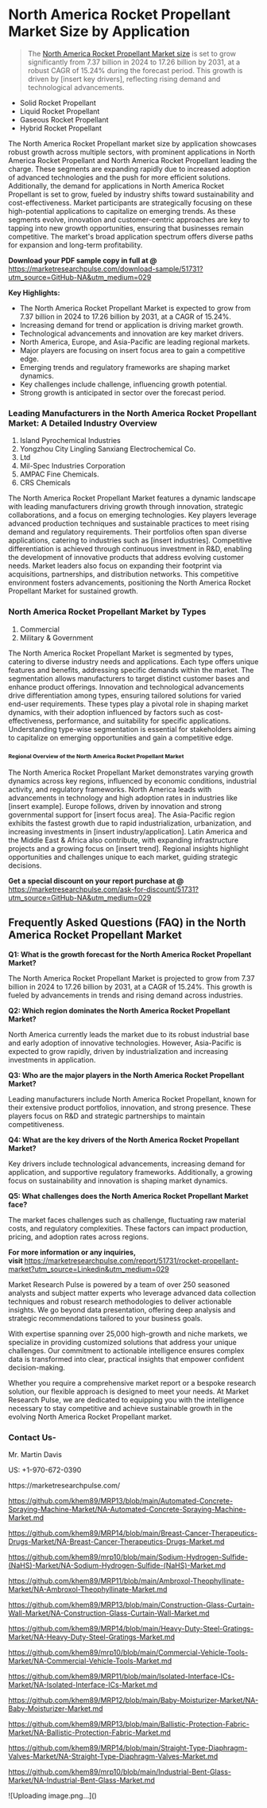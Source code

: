 <h1>North America Rocket Propellant Market&nbsp;Size by Application</h1><blockquote><p>The <a href="https://marketresearchpulse.com/download-sample/51731?utm_source=GitHub-NA&amp;utm_medium=029">North America Rocket Propellant Market size</a> is set to grow significantly from 7.37 billion in 2024 to 17.26 billion by 2031, at a robust CAGR of 15.24% during the forecast period. This growth is driven by [insert key drivers], reflecting rising demand and technological advancements.</p></blockquote><ul><li>Solid Rocket Propellant <li> Liquid Rocket Propellant <li> Gaseous Rocket Propellant <li> Hybrid Rocket Propellant</li></ul><p>The North America Rocket Propellant market size by application showcases robust growth across multiple sectors, with prominent applications in North America Rocket Propellant and North America Rocket Propellant leading the charge. These segments are expanding rapidly due to increased adoption of advanced technologies and the push for more efficient solutions. Additionally, the demand for applications in North America Rocket Propellant is set to grow, fueled by industry shifts toward sustainability and cost-effectiveness. Market participants are strategically focusing on these high-potential applications to capitalize on emerging trends. As these segments evolve, innovation and customer-centric approaches are key to tapping into new growth opportunities, ensuring that businesses remain competitive. The market's broad application spectrum offers diverse paths for expansion and long-term profitability.</p><p><strong>Download your PDF sample copy in full at @ </strong><a href="https://marketresearchpulse.com/download-sample/51731?utm_source=GitHub-NA&amp;utm_medium=029">https://marketresearchpulse.com/download-sample/51731?utm_source=GitHub-NA&amp;utm_medium=029</a></p><p><strong>Key Highlights: </strong></p><ul><li>The North America Rocket Propellant Market is expected to grow from 7.37 billion in 2024 to 17.26 billion by 2031, at a CAGR of 15.24%.</li><li>Increasing demand for trend or application is driving market growth.</li><li>Technological advancements and innovation are key market drivers.</li><li>North America, Europe, and Asia-Pacific are leading regional markets.</li><li>Major players are focusing on insert focus area to gain a competitive edge.</li><li>Emerging trends and regulatory frameworks are shaping market dynamics.</li><li>Key challenges include challenge, influencing growth potential.</li><li>Strong growth is anticipated in sector over the forecast period.</li></ul><h3>Leading Manufacturers in the North America Rocket Propellant Market: A Detailed Industry Overview</h3><ol><li>Island Pyrochemical Industries</li><li>Yongzhou City Lingling Sanxiang Electrochemical Co.</li><li>Ltd</li><li>Mil-Spec Industries Corporation</li><li>AMPAC Fine Chemicals.</li><li>CRS Chemicals</li></ol><div class="flex max-w-full flex-col flex-grow"><div class="min-h-8 text-message flex w-full flex-col items-end gap-2 whitespace-normal break-words [.text-message+&amp;]:mt-5" dir="auto" data-message-author-role="assistant" data-message-id="fd8432e4-4910-450d-b182-61b7bfb0a01f" data-message-model-slug="gpt-4o"><div class="flex w-full flex-col gap-1 empty:hidden first:pt-[3px]"><div class="markdown prose w-full break-words dark:prose-invert light"><p>The North America Rocket Propellant Market features a dynamic landscape with leading manufacturers driving growth through innovation, strategic collaborations, and a focus on emerging technologies. Key players leverage advanced production techniques and sustainable practices to meet rising demand and regulatory requirements. Their portfolios often span diverse applications, catering to industries such as [insert industries]. Competitive differentiation is achieved through continuous investment in R&amp;D, enabling the development of innovative products that address evolving customer needs. Market leaders also focus on expanding their footprint via acquisitions, partnerships, and distribution networks. This competitive environment fosters advancements, positioning the North America Rocket Propellant Market for sustained growth.</p></div></div></div></div><h3>North America Rocket Propellant Market by Types</h3><ol><li>Commercial <li> Military & Government</li></ol><div class="flex max-w-full flex-col flex-grow"><div class="min-h-8 text-message flex w-full flex-col items-end gap-2 whitespace-normal break-words [.text-message+&amp;]:mt-5" dir="auto" data-message-author-role="assistant" data-message-id="084470be-0bb7-4664-bddf-5156b4f41249" data-message-model-slug="gpt-4o-mini"><div class="flex w-full flex-col gap-1 empty:hidden first:pt-[3px]"><div class="markdown prose w-full break-words dark:prose-invert light"><p>The North America Rocket Propellant Market is segmented by types, catering to diverse industry needs and applications. Each type offers unique features and benefits, addressing specific demands within the market. The segmentation allows manufacturers to target distinct customer bases and enhance product offerings. Innovation and technological advancements drive differentiation among types, ensuring tailored solutions for varied end-user requirements. These types play a pivotal role in shaping market dynamics, with their adoption influenced by factors such as cost-effectiveness, performance, and suitability for specific applications. Understanding type-wise segmentation is essential for stakeholders aiming to capitalize on emerging opportunities and gain a competitive edge.</p></div></div></div></div><h3><span style="font-size: 11px;">Regional Overview of the North America Rocket Propellant Market</span></h3><div class="flex max-w-full flex-col flex-grow"><div class="min-h-8 text-message flex w-full flex-col items-end gap-2 whitespace-normal break-words [.text-message+&amp;]:mt-5" dir="auto" data-message-author-role="assistant" data-message-id="e9038762-ce64-4e30-91c9-9bd413514231" data-message-model-slug="gpt-4o-mini"><div class="flex w-full flex-col gap-1 empty:hidden first:pt-[3px]"><div class="markdown prose w-full break-words dark:prose-invert light"><p>The North America Rocket Propellant Market demonstrates varying growth dynamics across key regions, influenced by economic conditions, industrial activity, and regulatory frameworks. North America leads with advancements in technology and high adoption rates in industries like [insert example]. Europe follows, driven by innovation and strong governmental support for [insert focus area]. The Asia-Pacific region exhibits the fastest growth due to rapid industrialization, urbanization, and increasing investments in [insert industry/application]. Latin America and the Middle East &amp; Africa also contribute, with expanding infrastructure projects and a growing focus on [insert trend]. Regional insights highlight opportunities and challenges unique to each market, guiding strategic decisions.</p></div></div></div></div><p><strong>Get a special discount on your report purchase at @ </strong><a href="https://marketresearchpulse.com/ask-for-discount/51731?utm_source=GitHub-NA&amp;utm_medium=029">https://marketresearchpulse.com/ask-for-discount/51731?utm_source=GitHub-NA&amp;utm_medium=029</a></p><h2>Frequently Asked Questions (FAQ) in the North America Rocket Propellant Market</h2><p><strong>Q1: What is the growth forecast for the North America Rocket Propellant Market?</strong></p><p>The North America Rocket Propellant Market is projected to grow from 7.37 billion in 2024 to 17.26 billion by 2031, at a CAGR of 15.24%. This growth is fueled by advancements in trends and rising demand across industries.</p><p><strong>Q2: Which region dominates the North America Rocket Propellant Market?</strong></p><p>North America currently leads the market due to its robust industrial base and early adoption of innovative technologies. However, Asia-Pacific is expected to grow rapidly, driven by industrialization and increasing investments in application.</p><p><strong>Q3: Who are the major players in the North America Rocket Propellant Market?</strong></p><p>Leading manufacturers include North America Rocket Propellant, known for their extensive product portfolios, innovation, and strong presence. These players focus on R&amp;D and strategic partnerships to maintain competitiveness.</p><p><strong>Q4: What are the key drivers of the North America Rocket Propellant Market?</strong></p><p>Key drivers include technological advancements, increasing demand for application, and supportive regulatory frameworks. Additionally, a growing focus on sustainability and innovation is shaping market dynamics.</p><p><strong>Q5: What challenges does the North America Rocket Propellant Market face?</strong></p><p>The market faces challenges such as challenge, fluctuating raw material costs, and regulatory complexities. These factors can impact production, pricing, and adoption rates across regions.</p><p><strong>For more information or any inquiries, visit&nbsp;</strong><a href="https://marketresearchpulse.com/report/51731/rocket-propellant-market?utm_source=Linkedin&utm_medium=029">https://marketresearchpulse.com/report/51731/rocket-propellant-market?utm_source=Linkedin&utm_medium=029</a></p><p>Market Research Pulse is powered by a team of over 250 seasoned analysts and subject matter experts who leverage advanced data collection techniques and robust research methodologies to deliver actionable insights. We go beyond data presentation, offering deep analysis and strategic recommendations tailored to your business goals.</p><p>With expertise spanning over 25,000 high-growth and niche markets, we specialize in providing customized solutions that address your unique challenges. Our commitment to actionable intelligence ensures complex data is transformed into clear, practical insights that empower confident decision-making.</p><p>Whether you require a comprehensive market report or a bespoke research solution, our flexible approach is designed to meet your needs. At Market Research Pulse, we are dedicated to equipping you with the intelligence necessary to stay competitive and achieve sustainable growth in the evolving North America Rocket Propellant market.</p><h3><strong>Contact Us-</strong></h3><p>Mr. Martin Davis</p><p>US: +1-970-672-0390</p><p>https://marketresearchpulse.com/</p><p><a href="https://github.com/khem89/MRP13/blob/main/Automated-Concrete-Spraying-Machine-Market/NA-Automated-Concrete-Spraying-Machine-Market.md">https://github.com/khem89/MRP13/blob/main/Automated-Concrete-Spraying-Machine-Market/NA-Automated-Concrete-Spraying-Machine-Market.md</a></p><p><a href="https://github.com/khem89/MRP14/blob/main/Breast-Cancer-Therapeutics-Drugs-Market/NA-Breast-Cancer-Therapeutics-Drugs-Market.md">https://github.com/khem89/MRP14/blob/main/Breast-Cancer-Therapeutics-Drugs-Market/NA-Breast-Cancer-Therapeutics-Drugs-Market.md</a></p><p><a href="https://github.com/khem89/mrp10/blob/main/Sodium-Hydrogen-Sulfide-(NaHS)-Market/NA-Sodium-Hydrogen-Sulfide-(NaHS)-Market.md">https://github.com/khem89/mrp10/blob/main/Sodium-Hydrogen-Sulfide-(NaHS)-Market/NA-Sodium-Hydrogen-Sulfide-(NaHS)-Market.md</a></p><p><a href="https://github.com/khem89/MRP11/blob/main/Ambroxol-Theophyllinate-Market/NA-Ambroxol-Theophyllinate-Market.md">https://github.com/khem89/MRP11/blob/main/Ambroxol-Theophyllinate-Market/NA-Ambroxol-Theophyllinate-Market.md</a></p><p><a href="https://github.com/khem89/MRP13/blob/main/Construction-Glass-Curtain-Wall-Market/NA-Construction-Glass-Curtain-Wall-Market.md">https://github.com/khem89/MRP13/blob/main/Construction-Glass-Curtain-Wall-Market/NA-Construction-Glass-Curtain-Wall-Market.md</a></p><p><a href="https://github.com/khem89/MRP14/blob/main/Heavy-Duty-Steel-Gratings-Market/NA-Heavy-Duty-Steel-Gratings-Market.md">https://github.com/khem89/MRP14/blob/main/Heavy-Duty-Steel-Gratings-Market/NA-Heavy-Duty-Steel-Gratings-Market.md</a></p><p><a href="https://github.com/khem89/mrp10/blob/main/Commercial-Vehicle-Tools-Market/NA-Commercial-Vehicle-Tools-Market.md">https://github.com/khem89/mrp10/blob/main/Commercial-Vehicle-Tools-Market/NA-Commercial-Vehicle-Tools-Market.md</a></p><p><a href="https://github.com/khem89/MRP11/blob/main/Isolated-Interface-ICs-Market/NA-Isolated-Interface-ICs-Market.md">https://github.com/khem89/MRP11/blob/main/Isolated-Interface-ICs-Market/NA-Isolated-Interface-ICs-Market.md</a></p><p><a href="https://github.com/khem89/MRP12/blob/main/Baby-Moisturizer-Market/NA-Baby-Moisturizer-Market.md">https://github.com/khem89/MRP12/blob/main/Baby-Moisturizer-Market/NA-Baby-Moisturizer-Market.md</a></p><p><a href="https://github.com/khem89/MRP13/blob/main/Ballistic-Protection-Fabric-Market/NA-Ballistic-Protection-Fabric-Market.md">https://github.com/khem89/MRP13/blob/main/Ballistic-Protection-Fabric-Market/NA-Ballistic-Protection-Fabric-Market.md</a></p><p><a href="https://github.com/khem89/MRP14/blob/main/Straight-Type-Diaphragm-Valves-Market/NA-Straight-Type-Diaphragm-Valves-Market.md">https://github.com/khem89/MRP14/blob/main/Straight-Type-Diaphragm-Valves-Market/NA-Straight-Type-Diaphragm-Valves-Market.md</a></p><p><a href="https://github.com/khem89/mrp10/blob/main/Industrial-Bent-Glass-Market/NA-Industrial-Bent-Glass-Market.md">https://github.com/khem89/mrp10/blob/main/Industrial-Bent-Glass-Market/NA-Industrial-Bent-Glass-Market.md</a></p>
![Uploading image.png…]()
